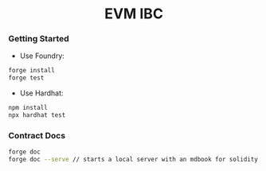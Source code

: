 # <h1 align="center"> EVM IBC </h1>

### Getting Started

- Use Foundry:

```bash
forge install
forge test
```

- Use Hardhat:

```bash
npm install
npx hardhat test
```

### Contract Docs

```bash
forge doc
forge doc --serve // starts a local server with an mdbook for solidity source files
```
